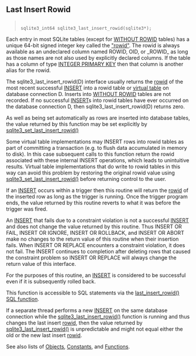 ## Last Insert Rowid




> ```
> 
> sqlite3_int64 sqlite3_last_insert_rowid(sqlite3*);
> 
> ```



Each entry in most SQLite tables (except for [WITHOUT ROWID](../withoutrowid.html) tables)
has a unique 64\-bit signed
integer key called the ["rowid"](../lang_createtable.html#rowid). The rowid is always available
as an undeclared column named ROWID, OID, or \_ROWID\_ as long as those
names are not also used by explicitly declared columns. If
the table has a column of type [INTEGER PRIMARY KEY](../lang_createtable.html#rowid) then that column
is another alias for the rowid.


The sqlite3\_last\_insert\_rowid(D) interface usually returns the [rowid](../lang_createtable.html#rowid) of
the most recent successful [INSERT](../lang_insert.html) into a rowid table or [virtual table](../vtab.html)
on database connection D. Inserts into [WITHOUT ROWID](../withoutrowid.html) tables are not
recorded. If no successful [INSERT](../lang_insert.html)s into rowid tables have ever occurred
on the database connection D, then sqlite3\_last\_insert\_rowid(D) returns
zero.


As well as being set automatically as rows are inserted into database
tables, the value returned by this function may be set explicitly by
[sqlite3\_set\_last\_insert\_rowid()](../c3ref/set_last_insert_rowid.html)


Some virtual table implementations may INSERT rows into rowid tables as
part of committing a transaction (e.g. to flush data accumulated in memory
to disk). In this case subsequent calls to this function return the rowid
associated with these internal INSERT operations, which leads to
unintuitive results. Virtual table implementations that do write to rowid
tables in this way can avoid this problem by restoring the original
rowid value using [sqlite3\_set\_last\_insert\_rowid()](../c3ref/set_last_insert_rowid.html) before returning
control to the user.


If an [INSERT](../lang_insert.html) occurs within a trigger then this routine will
return the [rowid](../lang_createtable.html#rowid) of the inserted row as long as the trigger is
running. Once the trigger program ends, the value returned
by this routine reverts to what it was before the trigger was fired.


An [INSERT](../lang_insert.html) that fails due to a constraint violation is not a
successful [INSERT](../lang_insert.html) and does not change the value returned by this
routine. Thus INSERT OR FAIL, INSERT OR IGNORE, INSERT OR ROLLBACK,
and INSERT OR ABORT make no changes to the return value of this
routine when their insertion fails. When INSERT OR REPLACE
encounters a constraint violation, it does not fail. The
INSERT continues to completion after deleting rows that caused
the constraint problem so INSERT OR REPLACE will always change
the return value of this interface.


For the purposes of this routine, an [INSERT](../lang_insert.html) is considered to
be successful even if it is subsequently rolled back.


This function is accessible to SQL statements via the
[last\_insert\_rowid() SQL function](../lang_corefunc.html#last_insert_rowid).


If a separate thread performs a new [INSERT](../lang_insert.html) on the same
database connection while the [sqlite3\_last\_insert\_rowid()](../c3ref/last_insert_rowid.html)
function is running and thus changes the last insert [rowid](../lang_createtable.html#rowid),
then the value returned by [sqlite3\_last\_insert\_rowid()](../c3ref/last_insert_rowid.html) is
unpredictable and might not equal either the old or the new
last insert [rowid](../lang_createtable.html#rowid).


See also lists of
 [Objects](../c3ref/objlist.html),
 [Constants](../c3ref/constlist.html), and
 [Functions](../c3ref/funclist.html).


